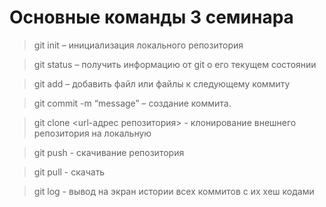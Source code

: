 # Основные команды 3 семинара

> git init – инициализация локального репозитория

> git status – получить информацию от git о его текущем состоянии

> git add – добавить файл или файлы к следующему коммиту

> git commit -m “message” – создание коммита.

> git clone <url-адрес репозитория> - клонирование внешнего репозитория на локальную

> git push - скачивание репозитория

> git pull - скачать 

> git log - вывод на экран истории всех коммитов с их хеш кодами